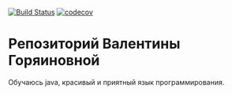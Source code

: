 [![Build Status](https://travis-ci.org/TinaGVI/job4j.svg?branch=master)](https://travis-ci.org/TinaGVI/job4j)
[![codecov](https://codecov.io/gh/TinaGVI/job4j/branch/master/graph/badge.svg)](https://codecov.io/gh/TinaGVI/job4j)
# Репозиторий Валентины Горяиновной

Обучаюсь java, красивый и приятный язык программирования. 


